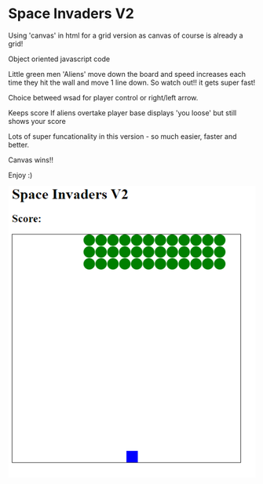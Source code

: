 Space Invaders V2
=================

Using 'canvas' in html for a grid version as canvas of course is already a grid!

Object oriented javascript code

Little green men 'Aliens' move down the board and speed increases each time they hit the wall and move 1 line down. So watch out!! it gets super fast!

Choice betweed wsad for player control or right/left arrow.

Keeps score
If aliens overtake player base displays 'you loose' but still shows your score

Lots of super funcationality in this version - so much easier, faster and better.

Canvas wins!!

Enjoy :)


![title](GameSamplePic.PNG)


